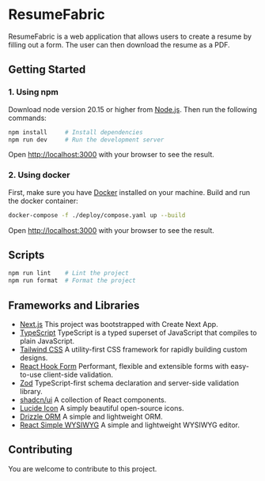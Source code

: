 # ResumeFabric

ResumeFabric is a web application that allows users to create a resume by filling out a form. The user can then download the resume as a PDF.

## Getting Started

### 1. Using npm

Download node version 20.15 or higher from [Node.js](https://nodejs.org/). Then run the following commands:

```bash
npm install     # Install dependencies
npm run dev     # Run the development server
```

Open [http://localhost:3000](http://localhost:3000) with your browser to see the result.

### 2. Using docker

First, make sure you have [Docker](https://www.docker.com/) installed on your machine. Build and run the docker container:

```bash
docker-compose -f ./deploy/compose.yaml up --build
```

Open [http://localhost:3000](http://localhost:3000) with your browser to see the result.

## Scripts
```bash
npm run lint    # Lint the project
npm run format  # Format the project
```

## Frameworks and Libraries

- [Next.js](https://nextjs.org/) This project was bootstrapped with Create Next App.
- [TypeScript](https://www.typescriptlang.org/) TypeScript is a typed superset of JavaScript that compiles to plain JavaScript.
- [Tailwind CSS](https://tailwindcss.com/) A utility-first CSS framework for rapidly building custom designs.
- [React Hook Form](https://react-hook-form.com/) Performant, flexible and extensible forms with easy-to-use client-side validation.
- [Zod](https://zod.dev/) TypeScript-first schema declaration and server-side validation library.
- [shadcn/ui](https://ui.shadcn.com/) A collection of React components.
- [Lucide Icon](https://lucide.dev/icons/) A simply beautiful open-source icons.
- [Drizzle ORM](https://orm.drizzle.team/) A simple and lightweight ORM.
- [React Simple WYSIWYG](https://www.npmjs.com/package/react-simple-wysiwyg) A simple and lightweight WYSIWYG editor.

## Contributing
You are welcome to contribute to this project.